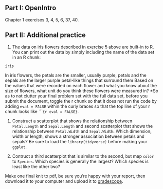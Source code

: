 Part I: OpenIntro
-----------------

Chapter 1 exercises 3, 4, 5, 6, 37, 40.

Part II: Additional practice
----------------------------

1.  The data on iris flowers described in exercise 5 above are built-in
    to R. You can print out the data by simply including the name of the
    data set in an R chunk:

<!-- -->

    iris

In iris flowers, the petals are the smaller, usually purple, petals and
the sepals are the larger purple petal-like things that surround them
Based on the values that were recorded on each flower and what you know
about the size of flowers, what unit do you think these flowers were
measured in? \*So as to not clutter your final problem set with the full
data set, before you submit the document, toggle the r chunk so that it
does not run the code by adding `eval = FALSE` within the curly braces
so that the top line of your r chunk looks like
\`\`\``{r eval = FALSE}`.

1.  Construct a scatterplot that shows the relationship between
    `Petal.Length` and `Sepal.Length` and second scatterplot that shows
    the relationship between `Petal.Width` and `Sepal.Width`. Which
    dimension, width or length, shows a stronger association between
    petals and sepals? Be sure to load the `library(tidyverse)` before
    making your `ggplot`.

2.  Contruct a third scatterplot that is similar to the second, but map
    `color` to `Species`. Which species is generally the largest? Which
    species is least like the other two?

Make one final knit to pdf, be sure you’re happy with your report, then
download it to your computer and upload it to
[gradescope](http://www.gradescope.com).
